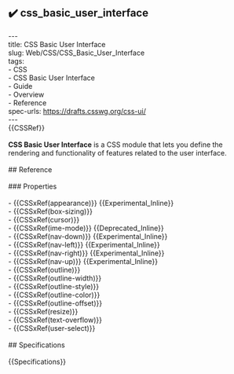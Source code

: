 ## ✔️ css_basic_user_interface 
 ---<br/>title: CSS Basic User Interface<br/>slug: Web/CSS/CSS_Basic_User_Interface<br/>tags:<br/>  - CSS<br/>  - CSS Basic User Interface<br/>  - Guide<br/>  - Overview<br/>  - Reference<br/>spec-urls: https://drafts.csswg.org/css-ui/<br/>---<br/>{{CSSRef}}<br/><br/>**CSS Basic User Interface** is a CSS module that lets you define the rendering and functionality of features related to the user interface.<br/><br/>## Reference<br/><br/>### Properties<br/><br/>- {{CSSxRef(appearance)}} {{Experimental_Inline}}<br/>- {{CSSxRef(box-sizing)}}<br/>- {{CSSxRef(cursor)}}<br/>- {{CSSxRef(ime-mode)}} {{Deprecated_Inline}}<br/>- {{CSSxRef(nav-down)}} {{Experimental_Inline}}<br/>- {{CSSxRef(nav-left)}} {{Experimental_Inline}}<br/>- {{CSSxRef(nav-right)}} {{Experimental_Inline}}<br/>- {{CSSxRef(nav-up)}} {{Experimental_Inline}}<br/>- {{CSSxRef(outline)}}<br/>- {{CSSxRef(outline-width)}}<br/>- {{CSSxRef(outline-style)}}<br/>- {{CSSxRef(outline-color)}}<br/>- {{CSSxRef(outline-offset)}}<br/>- {{CSSxRef(resize)}}<br/>- {{CSSxRef(text-overflow)}}<br/>- {{CSSxRef(user-select)}}<br/><br/>## Specifications<br/><br/>{{Specifications}}<br/>